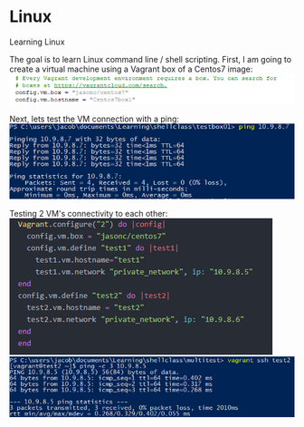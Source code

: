# Linux
Learning Linux

The goal is to learn Linux command line / shell scripting. First, I am going to create a virtual machine using a Vagrant box of a Centos7 image:![](images/vagrantConfig.png)

Next, lets test the VM connection with a ping: ![](images/vmPing.png)

Testing 2 VM's connectivity to each other: ![](images/twoVMconf.png)
![](images/2vmPing.png)
